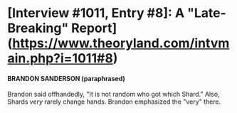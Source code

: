 # [Interview #1011, Entry #8]: A "Late-Breaking" Report](https://www.theoryland.com/intvmain.php?i=1011#8)

#### BRANDON SANDERSON (paraphrased)

Brandon said offhandedly, "It is not random who got which Shard." Also, Shards
*very*
rarely change hands. Brandon emphasized the "very" there.


